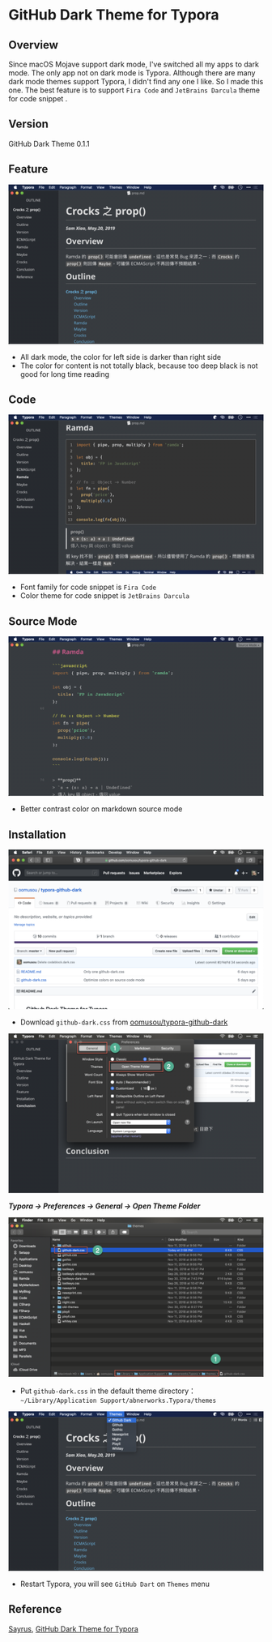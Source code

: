 # GitHub Dark Theme for Typora

## Overview

Since macOS Mojave support dark mode, I've switched all my apps to dark mode. The only app not on dark mode is Typora. Although there are many dark mode themes support Typora, I didn't find any one I like. So I made this one. The best feature is to support `Fira Code` and `JetBrains Darcula`  theme for code snippet .

## Version

GitHub Dark Theme 0.1.1

## Feature

![dark000](images/dark000.png)

* All dark mode, the color for left side is darker than right side
* The color for content is not totally black, because too deep black is not good for long time reading

## Code

![dark001](images/dark001.png)

* Font family for code snippet is `Fira Code`
* Color theme for code snippet is `JetBrains Darcula`

## Source Mode

![dark007](images/dark007.png)

* Better contrast color on markdown source mode

## Installation

![dark003](images/dark003.png)

* Download `github-dark.css` from [oomusou/typora-github-dark](https://github.com/oomusou/typora-github-dark)

![dark002](images/dark002.png)

***Typora -> Preferences -> General -> Open Theme Folder***

![dark004](images/dark004.png)

* Put `github-dark.css` in the default theme directory： `~/Library/Application Support/abnerworks.Typora/themes`

![dark006](images/dark006.png)

* Restart Typora, you will see `GitHub Dart` on `Themes` menu

## Reference

[Sayrus](https://github.com/Sayrus/typora-github-dark), [GitHub Dark Theme for Typora](https://github.com/Sayrus/typora-github-dark)
